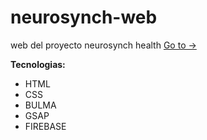 # neurosynch-web
web del proyecto neurosynch health
[Go to →](https://neurosynch.netlify.app/)

**Tecnologias:**
- HTML
- CSS
- BULMA 
- GSAP
- FIREBASE
